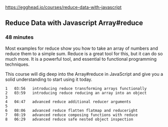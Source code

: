 https://egghead.io/courses/reduce-data-with-javascript
## Reduce Data with Javascript Array#reduce
### 48 minutes
Most examples for reduce show you how to take an array of numbers and reduce them to a simple sum. Reduce is a great tool for this, but it can do so much more. It is a powerful tool, and essential to functional programming techniques.

This course will dig deep into the Array#reduce in JavaScript and give you a solid understanding to start using it today.

	1	03:56	introducing reduce transforming arrays functionally
	2	03:59	introducing reduce reducing an array into an object
	3
	4	04:47	advanced reduce additional reducer arguments
	5
	6	08:06	advanced reduce flatten flatmap and reduceright
	7	08:19	advanced reduce composing functions with reduce
	8	06:29	advanced reduce safe nested object inspection